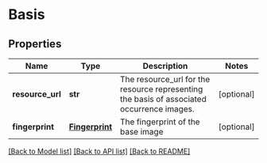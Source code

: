 # Basis

## Properties
Name | Type | Description | Notes
------------ | ------------- | ------------- | -------------
**resource_url** | **str** | The resource_url for the resource representing the basis of associated occurrence images. | [optional] 
**fingerprint** | [**Fingerprint**](Fingerprint.md) | The fingerprint of the base image | [optional] 

[[Back to Model list]](../README.md#documentation-for-models) [[Back to API list]](../README.md#documentation-for-api-endpoints) [[Back to README]](../README.md)


